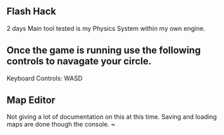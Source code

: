 
## Flash Hack
2 days
Main tool tested is my Physics System within my own engine.

Once the game is running use the following controls to navagate your circle.
--------------------------------------------------------------------------
Keyboard Controls:
WASD


## Map Editor
Not giving a lot of documentation on this at this time.
Saving and loading maps are done though the console.
**~**
